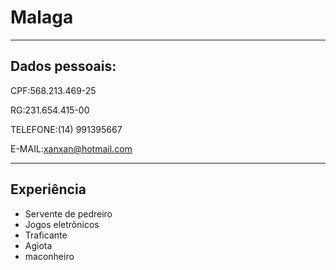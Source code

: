# Malaga

---

## Dados pessoais: 

CPF:568.213.469-25

RG:231.654.415-00

TELEFONE:(14) 991395667

E-MAIL:xanxan@hotmail.com

---



## Experiência

- Servente de pedreiro
- Jogos eletrônicos
- Traficante 
- Agiota
- maconheiro

